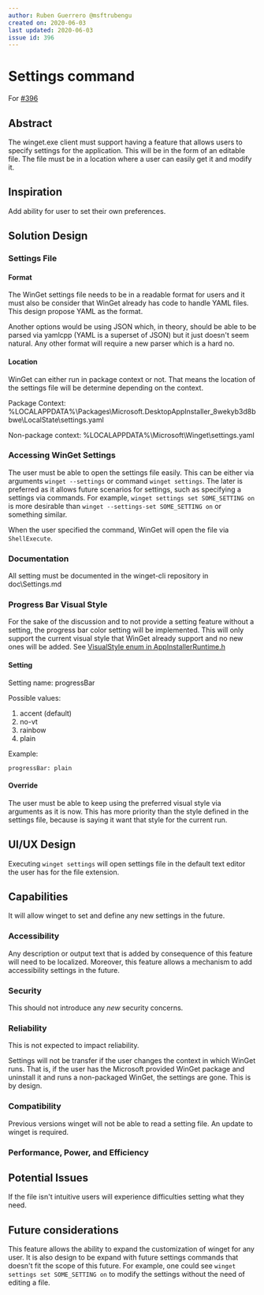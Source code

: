 ```yaml
---
author: Ruben Guerrero @msftrubengu
created on: 2020-06-03
last updated: 2020-06-03
issue id: 396
---
```


# Settings command

For [#396](https://github.com/microsoft/winget-cli/issues/396)

## Abstract

The winget.exe client must support having a feature that allows users to specify settings for the application. This will be in the form of an editable file. The file must be in a location where a user can easily get it and modify it.

## Inspiration

Add ability for user to set their own preferences.

## Solution Design

### Settings File

#### Format

The WinGet settings file needs to be in a readable format for users and it must also be consider that WinGet already has code to handle YAML files. This design propose YAML as the format. 

Another options would be using JSON which, in theory, should be able to be parsed via yamlcpp (YAML is a superset of JSON) but it just doesn't seem natural. Any other format will require a new parser which is a hard no.

#### Location

WinGet can either run in package context or not. That means the location of the settings file will be determine depending on the context. 

Package Context: %LOCALAPPDATA%\Packages\Microsoft.DesktopAppInstaller_8wekyb3d8bbwe\LocalState\settings.yaml

Non-package context: %LOCALAPPDATA%\Microsoft\Winget\settings.yaml

### Accessing WinGet Settings

The user must be able to open the settings file easily. This can be either via arguments `winget --settings` or command `winget settings`. The later is preferred as it allows future scenarios for settings, such as specifying a settings via commands. For example, `winget settings set SOME_SETTING on` is more desirable than `winget --settings-set SOME_SETTING on` or something similar.

When the user specified the command, WinGet will open the file via `ShellExecute`.

### Documentation

All setting must be documented in the winget-cli repository in doc\Settings.md

### Progress Bar Visual Style

For the sake of the discussion and to not provide a setting feature without a setting, the progress bar color setting will be implemented. This will only support the current visual style that WinGet already support and no new ones will be added. See [VisualStyle enum in AppInstallerRuntime.h](https://github.com/microsoft/winget-cli/blob/ed545f996acd36e9b4b277949abc7f62e259ad68/src/AppInstallerCLICore/ExecutionProgress.h#L20)

#### Setting

Setting name: progressBar

Possible values:
1. accent (default)
1. no-vt
1. rainbow
1. plain

Example:

```
progressBar: plain
```

#### Override

The user must be able to keep using the preferred visual style via arguments as it is now. This has more priority than the style defined in the settings file, because is saying it want that style for the current run.

## UI/UX Design

Executing `winget settings` will open settings file in the default text editor the user has for the file extension.

## Capabilities

It will allow winget to set and define any new settings in the future.

### Accessibility

Any description or output text that is added by consequence of this feature will need to be localized. Moreover, this feature allows a mechanism to add accessibility settings in the future.

### Security

This should not introduce any _new_ security concerns.

### Reliability

This is not expected to impact reliability.

Settings will not be transfer if the user changes the context in which WinGet runs. That is, if the user has the Microsoft provided WinGet package and uninstall it and runs a non-packaged WinGet, the settings are gone. This is by design.

### Compatibility

Previous versions winget will not be able to read a setting file. An update to winget is required.

### Performance, Power, and Efficiency

## Potential Issues

If the file isn't intuitive users will experience difficulties setting what they need.

## Future considerations

This feature allows the ability to expand the customization of winget for any user. It is also design to be expand with future settings commands that doesn't fit the scope of this future. For example, one could see `winget settings set SOME_SETTING on` to modify the settings without the need of editing a file.


